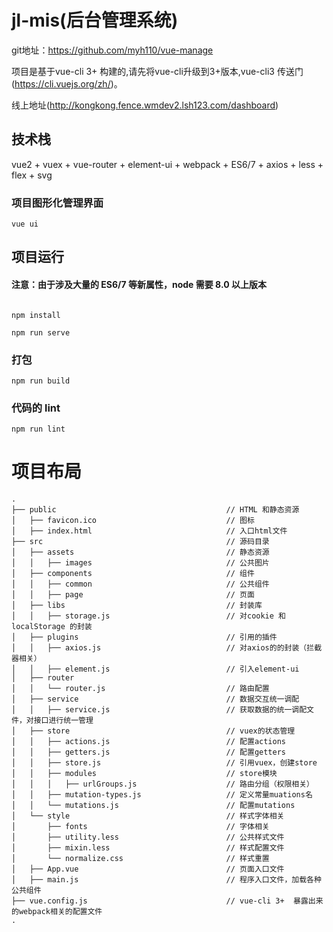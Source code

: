 
# jl-mis(后台管理系统)
git地址：https://github.com/myh110/vue-manage


项目是基于vue-cli 3+ 构建的,请先将vue-cli升级到3+版本,vue-cli3 传送门(https://cli.vuejs.org/zh/)。

线上地址(http://kongkong.fence.wmdev2.lsh123.com/dashboard)
## 技术栈

vue2 + vuex + vue-router + element-ui + webpack + ES6/7 + axios + less + flex + svg

### 项目图形化管理界面
```
vue ui
```

## 项目运行

#### 注意：由于涉及大量的 ES6/7 等新属性，node 需要 8.0 以上版本

```

npm install 

npm run serve

```


### 打包
```
npm run build
```


### 代码的 lint
```
npm run lint
```
# 项目布局

```
.
├── public                                      // HTML 和静态资源
│   ├── favicon.ico                             // 图标
│   ├── index.html                              // 入口html文件
├── src                                         // 源码目录
│   ├── assets                                  // 静态资源
│   │   ├── images                              // 公共图片
│   ├── components                              // 组件
│   │   ├── common                              // 公共组件
│   │   ├── page                                // 页面
│   ├── libs                                    // 封装库
│   │   ├── storage.js                          // 对cookie 和 localStorage 的封装
│   ├── plugins                                 // 引用的插件
│   │   ├── axios.js                            // 对axios的的封装（拦截器相关）
│   │   ├── element.js                          // 引入element-ui
│   ├── router
│   │   └── router.js                           // 路由配置
│   ├── service                                 // 数据交互统一调配
│   │   ├── service.js                          // 获取数据的统一调配文件，对接口进行统一管理
│   ├── store                                   // vuex的状态管理
│   │   ├── actions.js                          // 配置actions
│   │   ├── getters.js                          // 配置getters
│   │   ├── store.js                            // 引用vuex，创建store
│   │   ├── modules                             // store模块
│   │   │   ├── urlGroups.js                    // 路由分组（权限相关）
│   │   ├── mutation-types.js                   // 定义常量muations名
│   │   └── mutations.js                        // 配置mutations
│   └── style                                   // 样式字体相关
│       ├── fonts                               // 字体相关
│       ├── utility.less                        // 公共样式文件
│       ├── mixin.less                          // 样式配置文件
│       └── normalize.css                       // 样式重置
│   ├── App.vue                                 // 页面入口文件
│   ├── main.js                                 // 程序入口文件，加载各种公共组件
├── vue.config.js                               // vue-cli 3+  暴露出来的webpack相关的配置文件
.


```